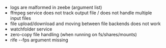 - logs are malformed in zeebe (argument list)
- ffmpeg service does not track output file / does not handle multiple input files
- file upload/download and moving between file backends does not work
- watchfolder service
- zero-copy file handling (when running on fs/shares/mounts)
- rife --fps argument missing
